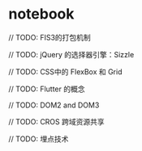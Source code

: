 # notebook


// TODO: FIS3的打包机制

// TODO: jQuery 的选择器引擎：Sizzle 

// TODO: CSS中的 FlexBox 和 Grid

// TODO: Flutter 的概念

// TODO: DOM2 and DOM3

// TODO: CROS 跨域资源共享

// TODO: 埋点技术

